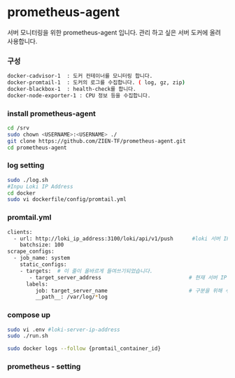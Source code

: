 # prometheus-agent
서버 모니터링을 위한 prometheus-agent 입니다. 관리 하고 싶은 서버 도커에 올려 사용합니다.

### 구성
```sh
docker-cadvisor-1  : 도커 컨테이너를 모니터링 합니다.
docker-promtail-1  : 도커의 로그를 수집합니다. ( log, gz, zip)
docker-blackbox-1  : health-check를 합니다.
docker-node-exporter-1 : CPU 정보 등을 수집합니다. 
```


### install prometheus-agent
```sh
cd /srv
sudo chown <USERNAME>:<USERNAME> ./
git clone https://github.com/ZIEN-TF/prometheus-agent.git
cd prometheus-agent
```

### log setting
```sh
sudo ./log.sh
#Inpu Loki IP Address
cd docker
sudo vi dockerfile/config/promtail.yml
```

### promtail.yml
```sh
clients:
  - url: http://loki_ip_address:3100/loki/api/v1/push      #loki 서버 IP
    batchsize: 100
scrape_configs:
  - job_name: system
    static_configs:
    - targets:  # 이 줄이 올바르게 들여쓰기되었습니다.
       - target_server_address                            # 현재 서버 IP
      labels:
         job: target_server_name                          # 구분을 위해 수정해주세요
         __path__: /var/log/*log
```

### compose up

```sh
sudo vi .env #loki-server-ip-address
sudo ./run.sh

sudo docker logs --follow {promtail_container_id}
```




### prometheus - setting

